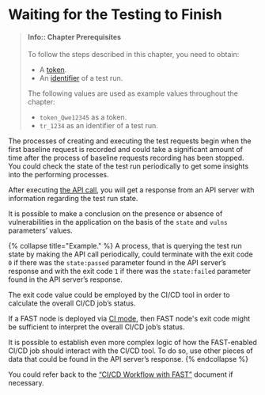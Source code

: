 [doc-get-token]:                    prerequisites.md#anchor-token
[doc-get-testrun-id]:               node-deployment.md#obtaining-test-run
[doc-get-testrun-status]:       ../operations/check-testrun-status.md

[doc-get-testrun-status]:   ../operations/check-testrun-status.md

[doc-integration-overview]:         integration-overview.md

#   Waiting for the Testing to Finish

>   #### Info:: Chapter Prerequisites
>   
>   To follow the steps described in this chapter, you need to obtain:
>   *   A [token][doc-get-token].
>   *   An [identifier][doc-get-testrun-id] of a test run.
>   
>   The following values are used as example values throughout the chapter:
>   *   `token_Qwe12345` as a token.
>   *   `tr_1234` as an identifier of a test run.

The processes of creating and executing the test requests begin when the first baseline request is recorded and could take a significant amount of time after the process of baseline requests recording has been stopped. You could check the state of the test run periodically to get some insights into the performing processes.

After executing [the API call][doc-get-testrun-status], you will get a response from an API server with information regarding the test run state.

It is possible to make a conclusion on the presence or absence of vulnerabilities in the application on the basis of the `state` and `vulns` parameters’ values.

{% collapse title="Example." %}
A process, that is querying the test run state by making the API call periodically, could terminate with the exit code `0` if there was the `state:passed` parameter found in the API server’s response and with the exit code `1` if there was the `state:failed` parameter found in the API server’s response.

The exit code value could be employed by the CI/CD tool in order to calculate the overall CI/CD job’s status. 

If a FAST node is deployed via [CI mode](integration-overview-ci-mode.md), then FAST node's exit code might be sufficient to interpret the overall CI/CD job’s status. 

It is possible to establish even more complex logic of how the FAST-enabled CI/CD job should interact with the CI/CD tool. To do so, use other pieces of data that could be found in the API server’s response.
{% endcollapse %}

 You could refer back to the [“CI/CD Workflow with FAST”][doc-integration-overview] document if necessary.